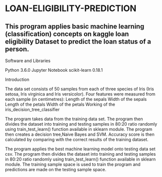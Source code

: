 # LOAN-ELIGIBILITY-PREDICTION

This program applies basic machine learning (classification) concepts on kaggle loan eligibility Dataset to predict the loan status of a person.
----------------------------
Software and Libraries

Python 3.6.0
Jupyter Notebook 
scikit-learn 0.18.1

Introduction

The data set consists of 50 samples from each of three species of Iris (Iris setosa, Iris virginica and Iris versicolor).
Four features were measured from each sample (in centimetres):
Length of the sepals
Width of the sepals
Length of the petals
Width of the petals
Working of the iris_decision_tree_classifier

The program takes data from the training data set.
The program then divides the dataset into training and testing samples in 80:20 ratio randomly using train_test_learn() function available in sklearn module.
The program then creates a decision tree,Naive Bayes and SVM.
Accuracy score is then calculated by comparing with the correct results of the training dataset.



The program applies the best machine learning model onto testing data set csv.
The program then divides the dataset into training and testing samples in 80:20 ratio randomly using train_test_learn() function available in sklearn module.
The training sample space is used to train the program and predictions are made on the testing sample space.


